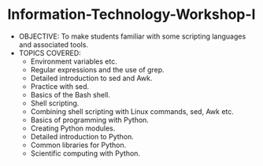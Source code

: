 # Information-Technology-Workshop-I

- OBJECTIVE:
To make students familiar with some scripting languages and associated tools.
- TOPICS COVERED:
  - Environment variables etc. 
  - Regular expressions and the use of grep. 
  - Detailed introduction to sed and Awk. 
  - Practice with sed. 
  - Basics of the Bash shell. 
  - Shell scripting.
  - Combining shell scripting with Linux commands, sed, Awk etc. 
  - Basics of programming with Python.
  - Creating Python modules.
  - Detailed introduction to Python. 
  - Common libraries for Python. 
  - Scientific computing with Python.
